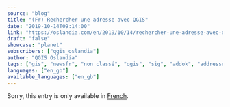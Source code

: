 ```yaml
---
source: "blog"
title: "(Fr) Rechercher une adresse avec QGIS"
date: "2019-10-14T09:14:00"
link: "https://oslandia.com/en/2019/10/14/rechercher-une-adresse-avec-qgis/"
draft: "false"
showcase: "planet"
subscribers: ["qgis_oslandia"]
author: "QGIS Oslandia"
tags: ["gis", "newsfr", "non classé", "qgis", "sig", "addok", "addresse", "ban", "bano", "géocodage", "open source"]
languages: ["en_gb"]
available_languages: ["en_gb"]
---
```


<p class="qtranxs-available-languages-message qtranxs-available-languages-message-en">Sorry, this entry is only available in <a class="qtranxs-available-language-link qtranxs-available-language-link-fr" href="http://oslandia.com/fr/tag/qgis-en/feed/atom/" title="Fr">French</a>.</p>
